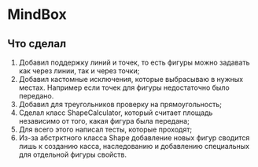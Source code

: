 # MindBox

## Что сделал 
1. Добавил поддержку линий и точек, то есть фигуры можно задавать как через линии, так и через точки;
2. Добавил кастомные исключения, которые выбрасываю в нужных местах. Например если точек для фигуры недостаточно было передано. 
3. Добавил для треугольников проверку на прямоугольность;
4. Сделал класс ShapeCalculator, который считает площадь независимо от того, какая фигура была передана;
5. Для всего этого написал тесты, которые проходят;
6. Из-за абстрктного класса Shape добавление новых фигур сводится лишь к созданию касса, наследованию и добавлению специальных для отдельной фигуры свойств.

